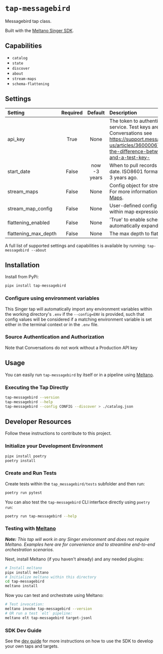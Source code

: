 # `tap-messagebird`

Messagebird tap class.

Built with the [Meltano Singer SDK](https://sdk.meltano.com).

## Capabilities

* `catalog`
* `state`
* `discover`
* `about`
* `stream-maps`
* `schema-flattening`

## Settings

| Setting             | Required | Default | Description |
|:--------------------|:--------:|:-------:|:------------|
| api_key             | True     | None    | The token to authenticate against the API service. Test keys are not supported for Conversations see https://support.messagebird.com/hc/en-us/articles/360000670709-What-is-the-difference-between-a-live-key-and-a-test-key- |
| start_date          | False    | now -3 years | When to pull records starting at what date. ISO8601 format of date, defaults to 3 years ago. |
| stream_maps         | False    | None    | Config object for stream maps capability. For more information check out [Stream Maps](https://sdk.meltano.com/en/latest/stream_maps.html). |
| stream_map_config   | False    | None    | User-defined config values to be used within map expressions. |
| flattening_enabled  | False    | None    | 'True' to enable schema flattening and automatically expand nested properties. |
| flattening_max_depth| False    | None    | The max depth to flatten schemas. |

A full list of supported settings and capabilities is available by running: `tap-messagebird --about`


## Installation

Install from PyPi:

```bash
pipx install tap-messagebird
```


### Configure using environment variables

This Singer tap will automatically import any environment variables within the working directory's
`.env` if the `--config=ENV` is provided, such that config values will be considered if a matching
environment variable is set either in the terminal context or in the `.env` file.

### Source Authentication and Authorization

Note that Conversations do not work without a Production API key

## Usage

You can easily run `tap-messagebird` by itself or in a pipeline using [Meltano](https://meltano.com/).

### Executing the Tap Directly

```bash
tap-messagebird --version
tap-messagebird --help
tap-messagebird --config CONFIG --discover > ./catalog.json
```

## Developer Resources

Follow these instructions to contribute to this project.

### Initialize your Development Environment

```bash
pipx install poetry
poetry install
```

### Create and Run Tests

Create tests within the `tap_messagebird/tests` subfolder and
  then run:

```bash
poetry run pytest
```

You can also test the `tap-messagebird` CLI interface directly using `poetry run`:

```bash
poetry run tap-messagebird --help
```

### Testing with [Meltano](https://www.meltano.com)

_**Note:** This tap will work in any Singer environment and does not require Meltano.
Examples here are for convenience and to streamline end-to-end orchestration scenarios._

Next, install Meltano (if you haven't already) and any needed plugins:

```bash
# Install meltano
pipx install meltano
# Initialize meltano within this directory
cd tap-messagebird
meltano install
```

Now you can test and orchestrate using Meltano:

```bash
# Test invocation:
meltano invoke tap-messagebird --version
# OR run a test `elt` pipeline:
meltano elt tap-messagebird target-jsonl
```

### SDK Dev Guide

See the [dev guide](https://sdk.meltano.com/en/latest/dev_guide.html) for more instructions on how to use the SDK to
develop your own taps and targets.
